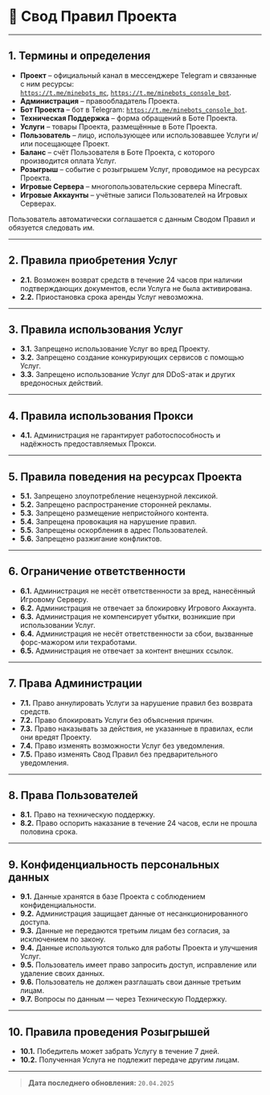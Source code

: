 # 📜 Свод Правил Проекта

---

## 1. Термины и определения

- **Проект** – официальный канал в мессенджере Telegram и связанные с ним ресурсы:  
  [`https://t.me/minebots_mc`](https://t.me/minebots_mc), [`https://t.me/minebots_console_bot`](https://t.me/minebots_console_bot).
- **Администрация** – правообладатель Проекта.
- **Бот Проекта** – бот в Telegram: [`https://t.me/minebots_console_bot`](https://t.me/minebots_console_bot).
- **Техническая Поддержка** – форма обращений в Боте Проекта.
- **Услуги** – товары Проекта, размещённые в Боте Проекта.
- **Пользователь** – лицо, использующее или использовавшее Услуги и/или посещающее Проект.
- **Баланс** – счёт Пользователя в Боте Проекта, с которого производится оплата Услуг.
- **Розыгрыш** – событие с розыгрышем Услуг, проводимое на ресурсах Проекта.
- **Игровые Сервера** – многопользовательские сервера Minecraft.
- **Игровые Аккаунты** – учётные записи Пользователей на Игровых Серверах.

Пользователь автоматически соглашается с данным Сводом Правил и обязуется следовать им.

---

## 2. Правила приобретения Услуг

- **2.1.** Возможен возврат средств в течение 24 часов при наличии подтверждающих документов, если Услуга не была активирована.
- **2.2.** Приостановка срока аренды Услуг невозможна.

---

## 3. Правила использования Услуг

- **3.1.** Запрещено использование Услуг во вред Проекту.
- **3.2.** Запрещено создание конкурирующих сервисов с помощью Услуг.
- **3.3.** Запрещено использование Услуг для DDoS-атак и других вредоносных действий.

---

## 4. Правила использования Прокси

- **4.1.** Администрация не гарантирует работоспособность и надёжность предоставляемых Прокси.

---

## 5. Правила поведения на ресурсах Проекта

- **5.1.** Запрещено злоупотребление нецензурной лексикой.
- **5.2.** Запрещено распространение сторонней рекламы.
- **5.3.** Запрещено размещение непристойного контента.
- **5.4.** Запрещена провокация на нарушение правил.
- **5.5.** Запрещены оскорбления в адрес Пользователей.
- **5.6.** Запрещено разжигание конфликтов.

---

## 6. Ограничение ответственности

- **6.1.** Администрация не несёт ответственности за вред, нанесённый Игровому Серверу.
- **6.2.** Администрация не отвечает за блокировку Игрового Аккаунта.
- **6.3.** Администрация не компенсирует убытки, возникшие при использовании Услуг.
- **6.4.** Администрация не несёт ответственности за сбои, вызванные форс-мажором или техработами.
- **6.5.** Администрация не отвечает за контент внешних ссылок.

---

## 7. Права Администрации

- **7.1.** Право аннулировать Услуги за нарушение правил без возврата средств.
- **7.2.** Право блокировать Услуги без объяснения причин.
- **7.3.** Право наказывать за действия, не указанные в правилах, если они вредят Проекту.
- **7.4.** Право изменять возможности Услуг без уведомления.
- **7.5.** Право изменять Свод Правил без предварительного уведомления.

---

## 8. Права Пользователей

- **8.1.** Право на техническую поддержку.
- **8.2.** Право оспорить наказание в течение 24 часов, если не прошла половина срока.

---

## 9. Конфиденциальность персональных данных

- **9.1.** Данные хранятся в базе Проекта с соблюдением конфиденциальности.
- **9.2.** Администрация защищает данные от несанкционированного доступа.
- **9.3.** Данные не передаются третьим лицам без согласия, за исключением по закону.
- **9.4.** Данные используются только для работы Проекта и улучшения Услуг.
- **9.5.** Пользователь имеет право запросить доступ, исправление или удаление своих данных.
- **9.6.** Пользователь не должен разглашать свои данные третьим лицам.
- **9.7.** Вопросы по данным — через Техническую Поддержку.

---

## 10. Правила проведения Розыгрышей

- **10.1.** Победитель может забрать Услугу в течение 7 дней.
- **10.2.** Полученная Услуга не подлежит передаче другим лицам.

---

> **Дата последнего обновления:** `20.04.2025`
